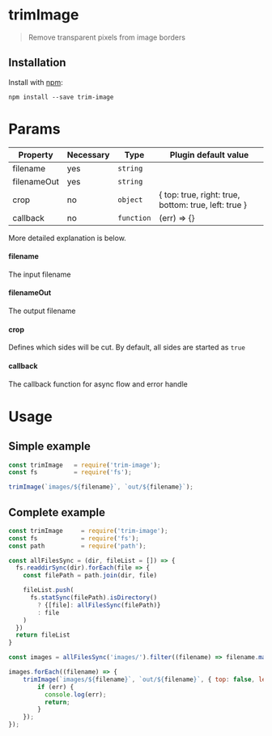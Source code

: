# trimImage

> Remove transparent pixels from image borders

## Installation

Install with [npm](https://npmjs.org/package/trim-image):
```
npm install --save trim-image
```

# Params
Property           | Necessary | Type         | Plugin default value
-------------------|-----------|--------------|-----------
filename           | yes       | `string`     |
filenameOut        | yes       | `string`     |
crop               | no        | `object`     | { top: true, right: true, bottom: true, left: true }
callback           | no        | `function`   | (err) => {}

More detailed explanation is below.

#### filename
The input filename

#### filenameOut
The output filename

#### crop
Defines which sides will be cut. By default, all sides are started as `true`

#### callback
The callback function for async flow and error handle

# Usage
## Simple example
```js
const trimImage   = require('trim-image');
const fs          = require('fs');

trimImage(`images/${filename}`, `out/${filename}`);
```

## Complete example
```js
const trimImage     = require('trim-image');
const fs            = require('fs');
const path          = require('path');

const allFilesSync = (dir, fileList = []) => {
  fs.readdirSync(dir).forEach(file => {
    const filePath = path.join(dir, file)

    fileList.push(
      fs.statSync(filePath).isDirectory()
        ? {[file]: allFilesSync(filePath)}
        : file
    )
  })
  return fileList
}

const images = allFilesSync('images/').filter((filename) => filename.match(/\.png$/));

images.forEach((filename) => {
    trimImage(`images/${filename}`, `out/${filename}`, { top: false, left: false }, (err) => {
        if (err) {
          console.log(err);
          return;
        }
    });
});
```
